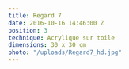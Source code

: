 ```yaml
---
title: Regard 7
date: 2016-10-16 14:46:00 Z
position: 3
technique: Acrylique sur toile
dimensions: 30 x 30 cm
photo: "/uploads/Regard7_hd.jpg"
---
```



